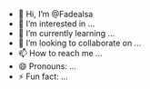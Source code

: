 - 👋 Hi, I’m @Fadealsa
- 👀 I’m interested in ...
- 🌱 I’m currently learning ...
- 💞️ I’m looking to collaborate on ...
- 📫 How to reach me ...
- 😄 Pronouns: ...
- ⚡ Fun fact: ...

<!---
Fadealsa/Fadealsa is a ✨ special ✨ repository because its `README.md` (this file) appears on your GitHub profile.
You can click the Preview link to take a look at your changes.
--->
